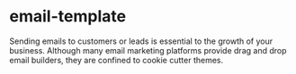 # email-template
Sending emails to customers or leads is essential to the growth of your business. Although many email marketing platforms provide drag and drop email builders, they are confined to cookie cutter themes. 

